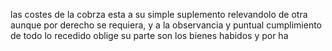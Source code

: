 las costes de la cobrza esta a su simple
suplemento relevandolo de otra aunque por derecho se
requiera, y a la observancia y puntual cumplimiento de todo
lo recedido oblige su parte son los bienes habidos y por ha